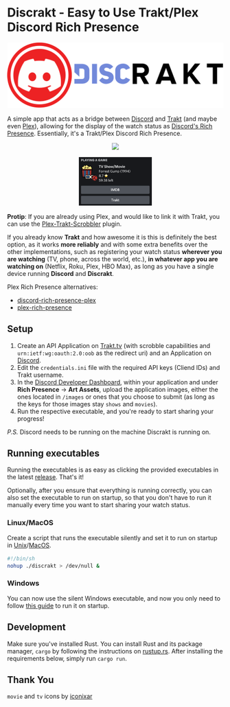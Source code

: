 # Discrakt - Easy to Use Trakt/Plex Discord Rich Presence

<p align="center"><img src="./images/demo/discrakt.png" width="700px"><p>

A simple app that acts as a bridge between [Discord](https://discord.com/) and [Trakt](https://trakt.tv) (and maybe even [Plex](https://www.plex.tv/)), allowing for the display of the watch status as [Discord's Rich Presence](https://discord.com/rich-presence). Essentially, it's a Trakt/Plex Discord Rich Presence.

<p align="center"><img src="./images/demo/member-list.png" width="170px"><p>

<p align="center"><img src="./images/demo/profile-status.png" width="170px"><p>

**Protip**: If you are already using Plex, and would like to link it with Trakt, you can use the [Plex-Trakt-Scrobbler](https://github.com/trakt/Plex-Trakt-Scrobbler) plugin.

If you already know **Trakt** and how awesome it is this is definitely the best option, as it works **more reliably** and with some extra benefits over the other implementations, such as registering your watch status **wherever you are watching** (TV, phone, across the world, etc.), **in whatever app you are watching on** (Netflix, Roku, Plex, HBO Max), as long as you have a single device running **Discord** and **Discrakt**.

Plex Rich Presence alternatives:
- [discord-rich-presence-plex](https://github.com/Phineas05/discord-rich-presence-plex)
- [plex-rich-presence](https://github.com/Ombrelin/plex-rich-presence)

## Setup

1. Create an API Application on [Trakt.tv](https://trakt.tv/oauth/applications/new) (with scrobble capabilities and `urn:ietf:wg:oauth:2.0:oob` as the redirect uri) and an Application on [Discord](https://discord.com/developers/applications).
2. Edit the `credentials.ini` file with the required API keys (Cliend IDs) and Trakt username.
3. In the [Discord Developer Dashboard](https://discord.com/developers/applications), within your application and under **Rich Presence** -> **Art Assets**, upload the application images, either the ones located in `/images` or ones that you choose to submit (as long as the keys for those images stay `shows` and `movies`).
4. Run the respective executable, and you're ready to start sharing your progress!

*P.S.* Discord needs to be running on the machine Discrakt is running on. 

## Running executables

Running the executables is as easy as clicking the provided executables in the latest [release](https://github.com/afonsojramos/discrakt/releases). That's it!

Optionally, after you ensure that everything is running correctly, you can also set the executable to run on startup, so that you don't have to run it manually every time you want to start sharing your watch status.

### Linux/MacOS

Create a script that runs the executable silently and set it to run on startup in [Unix](https://raspberrypi.stackexchange.com/questions/15475/run-bash-script-on-startup)/[MacOS](https://www.karltarvas.com/2020/09/11/macos-run-script-on-startup.html).

```bash
#!/bin/sh
nohup ./discrakt > /dev/null &
```

### Windows

You can now use the silent Windows executable, and now you only need to follow [this guide](https://support.microsoft.com/en-us/windows/add-an-app-to-run-automatically-at-startup-in-windows-10-150da165-dcd9-7230-517b-cf3c295d89dd) to run it on startup.

## Development

Make sure you've installed Rust. You can install Rust and its package manager, `cargo` by following the instructions on [rustup.rs](https://rustup.rs/).
After installing the requirements below, simply run `cargo run`.

## Thank You

`movie` and `tv` icons by [iconixar](https://www.flaticon.com/authors/iconixar)
